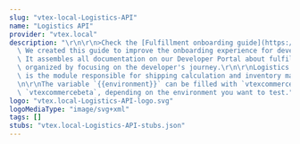 ```yaml
---
slug: "vtex-local-Logistics-API"
name: "Logistics API"
provider: "vtex.local"
description: "\r\n\r\n>Check the [Fulfillment onboarding guide](https://developers.vtex.com/docs/guides/fulfillment).\
  \ We created this guide to improve the onboarding experience for developers at VTEX.\
  \ It assembles all documentation on our Developer Portal about fulfillment and is\
  \ organized by focusing on the developer's journey.\r\n\r\nLogistics or fulfillment\
  \ is the module responsible for shipping calculation and inventory management. \r\
  \n\r\nThe variable `{{environment}}` can be filled with `vtexcommercestable` or\
  \ `vtexcommercebeta`, depending on the environment you want to test."
logo: "vtex.local-Logistics-API-logo.svg"
logoMediaType: "image/svg+xml"
tags: []
stubs: "vtex.local-Logistics-API-stubs.json"
---
```

